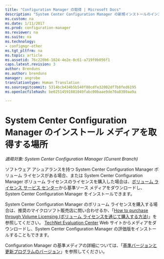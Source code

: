 ```yaml
---
title: "Configuration Manager の取得 | Microsoft Docs"
description: "System Center Configuration Manager の新規インストールのインストール メディアを検索する場所。"
ms.custom: na
ms.date: 1/11/2017
ms.prod: configuration-manager
ms.reviewer: na
ms.suite: na
ms.technology:
- configmgr-other
ms.tgt_pltfrm: na
ms.topic: article
ms.assetid: 76c220b6-1824-4e2e-8c61-a719f0b056f1
caps.latest.revision: 3
author: Brenduns
ms.author: brenduns
manager: angrobe
translationtype: Human Translation
ms.sourcegitcommit: 5314bcb434b5b540f80cdfe32002df7b8fed6195
ms.openlocfilehash: be02514591881049fabc00baae9de70a8380aa9a

---
```

# <a name="where-to-get-installation-media-for-system-center-configuration-manager"></a>System Center Configuration Manager のインストール メディアを取得する場所

*適用対象: System Center Configuration Manager (Current Branch)*

ソフトウェア アシュアランスを持つ System Center Configuration Manager ボリューム ライセンスがある場合、または System Center Configuration Manager ボリューム ライセンスのライセンスを購入した場合は、[ボリューム ライセンス サービス センター](https://www.microsoft.com/Licensing/servicecenter/default.aspx)から基準ソース メディアをダウンロードし、System Center Configuration Manager をインストールできます。   

System Center Configuration Manager のボリューム ライセンスを購入する場合は、推奨のマイクロソフト販売店に問い合わせるか、「[How to purchase through Volume Licensing (ボリューム ライセンスを通じて購入する方法)]( https://www.microsoft.com/Licensing/how-to-buy/how-to-buy.aspx)」を参照してください。 [TechNet Evaluation Center]( https://www.microsoft.com/en-us/evalcenter/evaluate-system-center-configuration-manager-and-endpoint-protection) Web サイトからメディアをダウンロードし、System Center Configuration Manager の評価版をインストールすることもできます。

Configuration Manager の基準メディアの詳細については、「[基準バージョンと更新プログラムのバージョン](/sccm/core/servers/manage/updates#a-namebkmkbaselinesa-baseline-and-update-versions)」を参照してください。



<!--HONumber=Jan17_HO2-->


